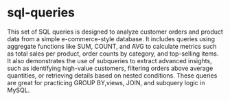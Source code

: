 # sql-queries
This set of SQL queries is designed to analyze customer orders and product data from a simple e-commerce-style database. It includes queries using aggregate functions like SUM, COUNT, and AVG to calculate metrics such as total sales per product, order counts by category, and top-selling items. It also demonstrates the use of subqueries to extract advanced insights, such as identifying high-value customers, filtering orders above average quantities, or retrieving details based on nested conditions. These queries are great for practicing GROUP BY,views, JOIN, and subquery logic in MySQL.


